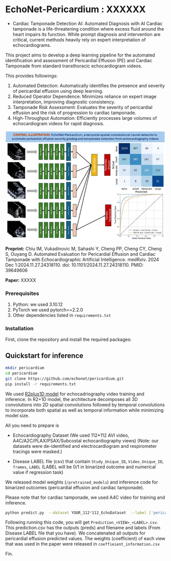 # EchoNet-Pericardium : XXXXXX

- Cardiac Tamponade Detection AI: Automated Diagnosis with AI
Cardiac tamponade is a life-threatening condition where excess fluid around the heart impairs its function. 
While prompt diagnosis and intervention are critical, current methods heavily rely on expert interpretation of echocardiograms.

This project aims to develop a deep learning pipeline for the automated identification and assessment of Pericardial Effusion (PE) and Cardiac Tamponade from standard transthoracic echocardiogram videos.

This provides followings:

 1. Automated Detection: Automatically identifies the presence and severity of pericardial effusion using deep learning.
 2. Reduced Operator Dependence: Minimizes reliance on expert image interpretation, improving diagnostic consistency.
 3. Tamponade Risk Assessment: Evaluates the severity of pericardial effusion and the risk of progression to cardiac tamponade.
 4. High-Throughput Automation: Efficiently processes large volumes of echocardiogram videos for rapid diagnosis.

![EchoNet-Pericardium Pipeline](https://github.com/echonet/pericardium/blob/main/Illustration_EchoNet_Pericardium.png)


**Preprint:** Chiu IM, Vukadinovic M, Sahashi Y, Cheng PP, Cheng CY, Cheng S, Ouyang D. Automated Evaluation for Pericardial Effusion and Cardiac Tamponade with Echocardiographic Artificial Intelligence. medRxiv. 2024 Dec 1:2024.11.27.24318110. doi: 10.1101/2024.11.27.24318110. PMID: 39649606

**Paper:** XXXXX 

### Prerequisites

1. Python: we used 3.10.12
2. PyTorch we used pytorch==2.2.0
3. Other dependencies listed in `requirements.txt`

### Installation
First, clone the repository and install the required packages:


## Quickstart for inference

```sh
mkdir pericardium
cd pericardium 
git clone https://github.com/echonet/pericardium.git
pip install -r requirements.txt
```


We used [R2plus1D model](https://arxiv.org/abs/1711.11248) for echocadriography video training and inference. 
In R2+1D model, the architecture decomposes all 3D convolutions into 2D spatial convolutions followed by temporal convolutions to incorporate both spatial as well as temporal information while minimizing model size.

All you need to prepare is 
- Echocardiography Dataset (We used 112*112 AVI video, A4C/A2C/PLAX/PSAX/Subcostal echocardiography views) 
(Note: our datasets were de-identified and electrocardiogram and respirometer tracings were masked.)

- Disease LABEL file (csv) that contain `Study_Unique_ID`, `Video_Unique_ID`, `frames`, `LABEL` (LABEL will be  0/1 in binarized outcome and numerical value if regression task)

We released model weights (`/pretrained_models`) and inference code for binarized outcomes (pericardial effusion and cardiac tamponade).

Please note that for cardiac tamponade, we used A4C video for training and inference.

```sh
python predict.py  --dataset YOUR_112*112_EchoDataset  --label ['pericardial_effusion'] --view ['A4C']
```

Following running this code, you will get `Prediction_<VIEW>_<LABEL>.csv`. 
This prediction.csv has the outputs (preds) and filename and labels (From Disease LABEL file that you have). 
We concatenated all outputs for pericardial effusion predicted values. The weights (coefficient) of each view that was used in the paper were released in `coeffieient_information.csv`

Fin.